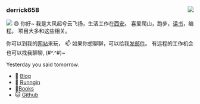 
### derrick658 <img align="right" src="https://github-readme-stats.vercel.app/api?username=derrick658&show_icons=true&icon_color=CE1D2D&text_color=718096&bg_color=ffffff&hide_title=true" />

![](https://visitor-badge.glitch.me/badge?page_id=hacker233.readme)
😄 你好~ 我是大风起兮云飞扬，生活工作在[西安](https://en.wikipedia.org/wiki/Xi%27an)。
喜爱爬山，跑步，[读书](https://github.com/derrick658/read-books)，编程。
项目大多和这些相关。

你可以到我的[网站](https://github.com/derrick658/derrick658.github.io)来玩， 📫 如果你想聊聊，可以给我[发邮件](castle20180828@gmail.com)。
有远程的工作机会也可以找我聊聊, (#^.^#)~ 

Yesterday you said tomorrow. 

- :pencil: [Blog](https://derrick658.github.io)
- :running: [Runngin](https://github.com/derrick658/running_page)
- :book:[Books](https://github.com/derrick658/read-books)
- :cat: [Github](https://github.com/derrick658)
